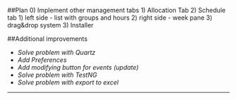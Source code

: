 ##Plan
    0) Implement other management tabs
    1) Allocation Tab
    2) Schedule tab
       1) left side - list with groups and hours
       2) right side - week pane
       3) drag&drop system
    3) Installer


##Additional improvements
- *Solve problem with Quartz*
- *Add Preferences*
- *Add modifying button for events (update)*
- *Solve problem with TestNG*
- *Solve problem with export to excel*
___